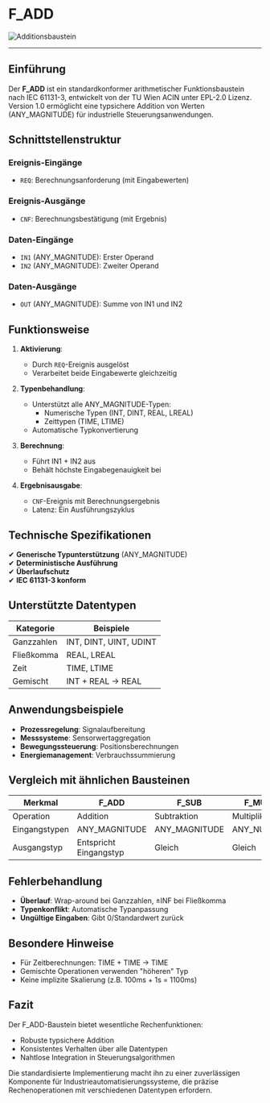 # F_ADD

![Additionsbaustein](https://github.com/user-attachments/assets/3173760a-3b67-48dc-b078-43bcfc56423a)

* * * * * * * * * *

## Einführung
Der **F_ADD** ist ein standardkonformer arithmetischer Funktionsbaustein nach IEC 61131-3, entwickelt von der TU Wien ACIN unter EPL-2.0 Lizenz. Version 1.0 ermöglicht eine typsichere Addition von Werten (ANY_MAGNITUDE) für industrielle Steuerungsanwendungen.

## Schnittstellenstruktur

### **Ereignis-Eingänge**
- `REQ`: Berechnungsanforderung (mit Eingabewerten)

### **Ereignis-Ausgänge**
- `CNF`: Berechnungsbestätigung (mit Ergebnis)

### **Daten-Eingänge**
- `IN1` (ANY_MAGNITUDE): Erster Operand
- `IN2` (ANY_MAGNITUDE): Zweiter Operand

### **Daten-Ausgänge**
- `OUT` (ANY_MAGNITUDE): Summe von IN1 und IN2

## Funktionsweise

1. **Aktivierung**:
   - Durch `REQ`-Ereignis ausgelöst
   - Verarbeitet beide Eingabewerte gleichzeitig

2. **Typenbehandlung**:
   - Unterstützt alle ANY_MAGNITUDE-Typen:
     - Numerische Typen (INT, DINT, REAL, LREAL)
     - Zeittypen (TIME, LTIME)
   - Automatische Typkonvertierung

3. **Berechnung**:
   - Führt IN1 + IN2 aus
   - Behält höchste Eingabegenauigkeit bei

4. **Ergebnisausgabe**:
   - `CNF`-Ereignis mit Berechnungsergebnis
   - Latenz: Ein Ausführungszyklus

## Technische Spezifikationen

✔ **Generische Typunterstützung** (ANY_MAGNITUDE)  
✔ **Deterministische Ausführung**  
✔ **Überlaufschutz**  
✔ **IEC 61131-3 konform**  

## Unterstützte Datentypen

| Kategorie       | Beispiele                |
|-----------------|--------------------------|
| Ganzzahlen      | INT, DINT, UINT, UDINT   |
| Fließkomma      | REAL, LREAL              |
| Zeit            | TIME, LTIME              |
| Gemischt        | INT + REAL → REAL        |

## Anwendungsbeispiele

- **Prozessregelung**: Signalaufbereitung
- **Messsysteme**: Sensorwertaggregation
- **Bewegungssteuerung**: Positionsberechnungen
- **Energiemanagement**: Verbrauchssummierung

## Vergleich mit ähnlichen Bausteinen

| Merkmal       | F_ADD   | F_SUB   | F_MUL   |
|--------------|---------|---------|---------|
| Operation    | Addition| Subtraktion| Multiplikation|
| Eingangstypen| ANY_MAGNITUDE | ANY_MAGNITUDE | ANY_NUM |
| Ausgangstyp  | Entspricht Eingangstyp | Gleich | Gleich |

## Fehlerbehandlung

- **Überlauf**: Wrap-around bei Ganzzahlen, ±INF bei Fließkomma
- **Typenkonflikt**: Automatische Typanpassung
- **Ungültige Eingaben**: Gibt 0/Standardwert zurück

## Besondere Hinweise

- Für Zeitberechnungen: TIME + TIME → TIME
- Gemischte Operationen verwenden "höheren" Typ
- Keine implizite Skalierung (z.B. 100ms + 1s = 1100ms)

## Fazit

Der F_ADD-Baustein bietet wesentliche Rechenfunktionen:

- Robuste typsichere Addition
- Konsistentes Verhalten über alle Datentypen
- Nahtlose Integration in Steuerungsalgorithmen

Die standardisierte Implementierung macht ihn zu einer zuverlässigen Komponente für Industrieautomatisierungssysteme, die präzise Rechenoperationen mit verschiedenen Datentypen erfordern.
